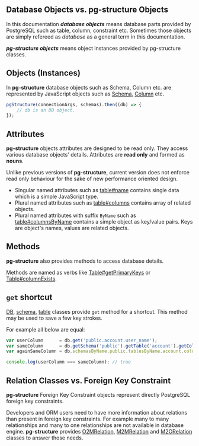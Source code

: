 
## Database Objects vs. pg-structure Objects

In this documentation **_database objects_** means database parts provided by PostgreSQL such as table, column, constraint etc. Sometimes those objects are simply refereed as _database_ as a general term in this documentation.

**_pg-structure objects_** means object instances provided by pg-structure classes.

## Objects (Instances)

In **pg-structure** database objects such as Schema, Column etc. are represented by JavaScript objects such as [Schema](api/Schema.md), [Column](api/Column.md) etc.

```js
pgStructure(connectionArgs, schemas).then((db) => {
    // db is an DB object.
});
```

## Attributes

**pg-structure** objects attributes are designed to be read only. They access various database objects' details. Attributes are **read only** and formed as **nouns**.

Unlike previous versions of **pg-structure**, current version does not enforce read only behaviour for the sake of new performance oriented design.

* Singular named attributes such as [table#name](api/Table.md#Table+name) contains single data which is a simple JavaScript type.
* Plural named attributes such as [table#columns](api/Table.md#Table+columns) contains array of related objects.
* Plural named attributes with suffix `ByName` such as [table#columnsByName](api/Table.md#Table+columnsByName) contains a simple object as key/value pairs. Keys are object's names, values are related objects.

## Methods

**pg-structure** also provides methods to access database details.

Methods are named as verbs like [Table#getPrimaryKeys](api/Table.md#Table+getPrimaryKeys) or [Table#columnExists](api/Table.md#Table+columnExists).

## `get` shortcut

[DB](api/DB.md), [schema](api/Schema.md), [table](api/Table.md) classes provide `get` method for a shortcut. This method may be used to save a few key strokes.

For example all below are equal:

```js
var userColumn      = db.get('public.account.user_name');
var sameColumn      = db.getSchema('public').getTable('account').getColumn('user_name');
var againSameColumn = db.schemasByName.public.tablesByName.account.columnsByName.user_name;

console.log(userColumn === sameColumn); // true 
```

## Relation Classes vs. Foreign Key Constraint

**pg-structure** Foreign Key Constraint objects represent directly PostgreSQL foreign key constraints.

Developers and ORM users need to have more information about relations than present in foreign key constraints. For example many to many relationships and many to one relationships are not available in database engine. **pg-structure** provides [O2MRelation](api/O2MRelation.md), [M2MRelation](api/M2MRelation.md) and [M2ORelation](api/M2ORelation.md) classes to answer those needs.
